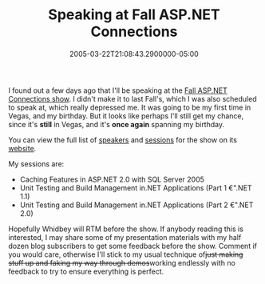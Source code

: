 ﻿---
title: Speaking at Fall ASP.NET Connections
date: "2005-03-22T21:08:43.2900000-05:00"
description: I found out a few days ago that I'll be speaking at the [Fall
featuredImage: /img/default-post-image.jpg
---

I found out a few days ago that I'll be speaking at the [Fall ASP.NET Connections show](http://www.devconnections.com/shows/ASPFall2005/default.asp?s=65). I didn't make it to last Fall's, which I was also scheduled to speak at, which really depressed me. It was going to be my first time in Vegas, and my birthday. But it looks like perhaps I'll still get my chance, since it's **still** in Vegas, and it's **once again** spanning my birthday.

You can view the full list of [speakers](http://www.devconnections.com/shows/ASPFall2005/default.asp?c=2&s=65) and [sessions](http://www.devconnections.com/shows/ASPFall2005/default.asp?c=1&s=65) for the show on its [website](http://www.devconnections.com/shows/ASPFall2005/default.asp?s=65).



My sessions are:

* Caching Features in ASP.NET 2.0 with SQL Server 2005
* Unit Testing and Build Management in.NET Applications (Part 1 €".NET 1.1)
* Unit Testing and Build Management in.NET Applications (Part 2 €".NET 2.0)

Hopefully Whidbey will RTM before the show. If anybody reading this is interested, I may share some of my presentation materials with my half dozen blog subscribers to get some feedback before the show. Comment if you would care, otherwise I'll stick to my usual technique of~~just making stuff up and faking my way through demos~~working endlessly with no feedback to try to ensure everything is perfect.

